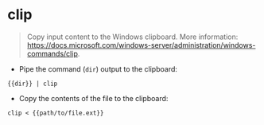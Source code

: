 # clip

> Copy input content to the Windows clipboard.
> More information: <https://docs.microsoft.com/windows-server/administration/windows-commands/clip>.

- Pipe the command (`dir`) output to the clipboard:

`{{dir}} | clip`

- Copy the contents of the file to the clipboard:

`clip < {{path/to/file.ext}}`
